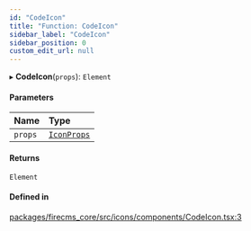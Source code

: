 ```yaml
---
id: "CodeIcon"
title: "Function: CodeIcon"
sidebar_label: "CodeIcon"
sidebar_position: 0
custom_edit_url: null
---
```


▸ **CodeIcon**(`props`): `Element`

#### Parameters

| Name | Type |
| :------ | :------ |
| `props` | [`IconProps`](../types/IconProps.md) |

#### Returns

`Element`

#### Defined in

[packages/firecms_core/src/icons/components/CodeIcon.tsx:3](https://github.com/FireCMSco/firecms/blob/d45f3739/packages/firecms_core/src/icons/components/CodeIcon.tsx#L3)
